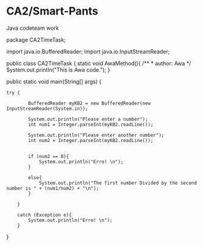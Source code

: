 # CA2/Smart-Pants
Java codeteam work


package CA2TimeTask;

import java.io.BufferedReader;
import java.io.InputStreamReader;


public class CA2TimeTask {
    static void AwaMethod(){
    /**
     * author: Awa
     */
        System.out.println("This is Awa code.");
    }
 
 
 public static void main(String[] args) {
 
    try {
            
            BufferedReader myKB2 = new BufferedReader(new InputStreamReader(System.in));
            
            System.out.println("Please enter a number");
            int num1 = Integer.parseInt(myKB2.readLine());
            
            System.out.println("Please enter another number");
            int num2 = Integer.parseInt(myKB2.readLine());
            
            
            if (num2 == 0){
                System.out.println("Erro! \n");
            }
            
            else{
                System.out.println("The first number Divided by the second number is " + (num1/num2) + "\n");
            }
            
        }
        
        catch (Exception e){
            System.out.println("Erro! \n");
        }
}
